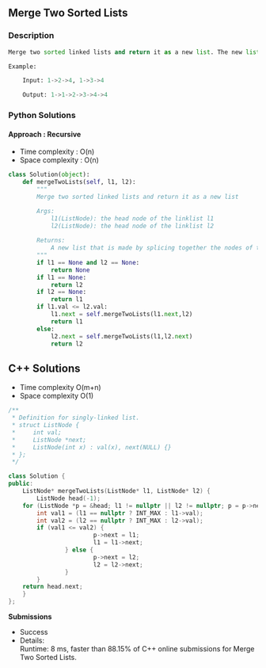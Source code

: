 ## Merge Two Sorted Lists

### Description

```Python
Merge two sorted linked lists and return it as a new list. The new list should be made by splicing together the nodes of the first two lists.

Example:

    Input: 1->2->4, 1->3->4

    Output: 1->1->2->3->4->4
```

### Python Solutions

#### Approach : Recursive

* Time complexity : O(n)
* Space complexity : O(n)

```Python
class Solution(object):
    def mergeTwoLists(self, l1, l2):
        """
        Merge two sorted linked lists and return it as a new list

        Args:
            l1(ListNode): the head node of the linklist l1
            l2(ListNode): the head node of the linklist l2
        
        Returns:
            A new list that is made by splicing together the nodes of the first two lists
        """
        if l1 == None and l2 == None:
            return None
        if l1 == None:
            return l2
        if l2 == None:
            return l1
        if l1.val <= l2.val:
            l1.next = self.mergeTwoLists(l1.next,l2)
            return l1
        else:
            l2.next = self.mergeTwoLists(l1,l2.next)
            return l2
```

## C++ Solutions

* Time complexity O(m+n)
* Space complexity O(1)

```c++
/**
 * Definition for singly-linked list.
 * struct ListNode {
 *     int val;
 *     ListNode *next;
 *     ListNode(int x) : val(x), next(NULL) {}
 * };
 */

class Solution {
public:
    ListNode* mergeTwoLists(ListNode* l1, ListNode* l2) {
        ListNode head(-1);
	for (ListNode *p = &head; l1 != nullptr || l2 != nullptr; p = p->next) {
		int val1 = (l1 == nullptr ? INT_MAX : l1->val);
		int val2 = (l2 == nullptr ? INT_MAX : l2->val); 
		if (val1 <= val2) {
                        p->next = l1;
                        l1 = l1->next;
                } else {
                        p->next = l2;
                        l2 = l2->next;
                }
        }	
	return head.next;
    }
};
```

**Submissions**

* Success
* Details:  
Runtime: 8 ms, faster than 88.15% of C++ online submissions for Merge Two Sorted Lists.